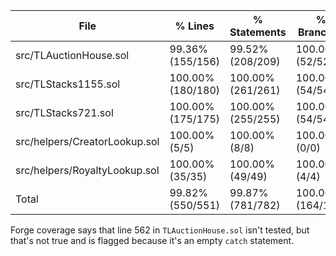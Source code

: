 | File                          | % Lines           | % Statements      | % Branches        | % Funcs         |
|-------------------------------|-------------------|-------------------|-------------------|-----------------|
| src/TLAuctionHouse.sol        | 99.36% (155/156)  | 99.52% (208/209)  | 100.00% (52/52)   | 100.00% (20/20) |
| src/TLStacks1155.sol          | 100.00% (180/180) | 100.00% (261/261) | 100.00% (54/54)   | 100.00% (32/32) |
| src/TLStacks721.sol           | 100.00% (175/175) | 100.00% (255/255) | 100.00% (54/54)   | 100.00% (31/31) |
| src/helpers/CreatorLookup.sol | 100.00% (5/5)     | 100.00% (8/8)     | 100.00% (0/0)     | 100.00% (1/1)   |
| src/helpers/RoyaltyLookup.sol | 100.00% (35/35)   | 100.00% (49/49)   | 100.00% (4/4)     | 100.00% (3/3)   |
| Total                         | 99.82% (550/551)  | 99.87% (781/782)  | 100.00% (164/164) | 100.00% (87/87) |

Forge coverage says that line 562 in `TLAuctionHouse.sol` isn't tested, but that's not true and is flagged because it's an empty `catch` statement.